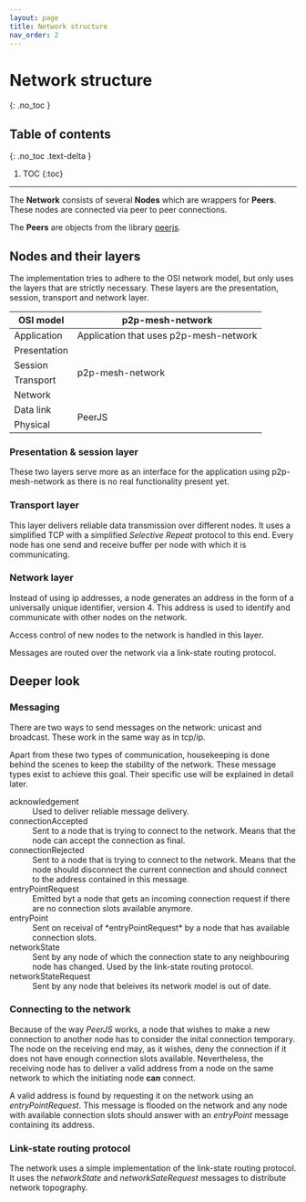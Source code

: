 ```yaml
---
layout: page
title: Network structure
nav_order: 2
---
```


# Network structure
{: .no_toc }

## Table of contents
{: .no_toc .text-delta }

1. TOC
{:toc}

---

The **Network** consists of several **Nodes** which are wrappers for **Peers**. These nodes are connected via peer to peer connections.

The **Peers** are objects from the library [peerjs](peerjs.com).

## Nodes and their layers

The implementation tries to adhere to the OSI network model, but only uses the layers that are strictly necessary. These layers are the presentation, session, transport and network layer.

<table class="tg">
    <thead>
        <tr>
            <th class="tg-0lax">OSI model</th>
            <th class="tg-0lax">p2p-mesh-network</th>
        </tr>
    </thead>
    <tbody>
        <tr>
            <td class="tg-0lax">Application</td>
            <td class="tg-0lax">Application that uses p2p-mesh-network</td>
        </tr>
        <tr>
            <td class="tg-0lax">Presentation</td>
            <td class="tg-0lax" rowspan="4">p2p-mesh-network</td>
        </tr>
        <tr>
            <td class="tg-0lax">Session</td>
        </tr>
        <tr>
            <td class="tg-0lax">Transport</td>
        </tr>
        <tr>
            <td class="tg-0lax">Network</td>
        </tr>
        <tr>
            <td class="tg-0lax">Data link</td>
            <td class="tg-0lax" rowspan="2">PeerJS</td>
        </tr>
        <tr>
            <td class="tg-0lax">Physical</td>
        </tr>
    </tbody>
</table>

### Presentation & session layer

These two layers serve more as an interface for the application using p2p-mesh-network as there is no real functionality present yet.

### Transport layer

This layer delivers reliable data transmission over different nodes. It uses a simplified TCP with a simplified *Selective Repeat* protocol to this end. Every node has one send and receive buffer per node with which it is communicating.

### Network layer

Instead of using ip addresses, a node generates an address in the form of a universally unique identifier, version 4. This address is used to identify and communicate with other nodes on the network.

Access control of new nodes to the network is handled in this layer.

Messages are routed over the network via a link-state routing protocol.

## Deeper look

### Messaging

There are two ways to send messages on the network: unicast and broadcast. These work in the same way as in tcp/ip.

Apart from these two types of communication, housekeeping is done behind the scenes to keep the stability of the network. These message types exist to achieve this goal. Their specific use will be explained in detail later.

<dl>
    <dt>acknowledgement</dt>
    <dd>Used to deliver reliable message delivery.</dd>
    <dt>connectionAccepted</dt>
    <dd>Sent to a node that is trying to connect to the network. Means that the node can accept the connection as final.</dd>
    <dt>connectionRejected</dt>
    <dd>Sent to a node that is trying to connect to the network. Means that the node should disconnect the current connection and should connect to the address contained in this message.</dd>
    <dt>entryPointRequest</dt>
    <dd>Emitted byt a node that gets an incoming connection request if there are no connection slots available anymore.</dd>
    <dt>entryPoint</dt>
    <dd>Sent on receival of *entryPointRequest* by a node that has available connection slots.</dd>
    <dt>networkState</dt>
    <dd>Sent by any node of which the connection state to any neighbouring node has changed. Used by the link-state routing protocol.</dd>
    <dt>networkStateRequest</dt>
    <dd>Sent by any node that beleives its network model is out of date.</dd>
</dl>

### Connecting to the network

Because of the way *PeerJS* works, a node that wishes to make a new connection to another node has to consider the inital connection temporary. The node on the receiving end may, as it wishes, deny the connection if it does not have enough connection slots available. Nevertheless, the receiving node has to deliver a valid address from a node on the same network to which the initiating node **can** connect.

A valid address is found by requesting it on the network using an *entryPointRequest*. This message is flooded on the network and any node with available connection slots should answer with an *entryPoint* message containing its address.

### Link-state routing protocol

The network uses a simple implementation of the link-state routing protocol. It uses the *networkState* and *networkSateRequest* messages to distribute network topography.

